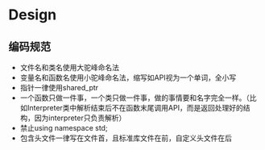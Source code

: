 # Design

## 编码规范

- 文件名和类名使用大驼峰命名法
- 变量名和函数名使用小驼峰命名法，缩写如API视为一个单词，全小写
- 指针一律使用shared_ptr
- 一个函数只做一件事，一个类只做一件事，做的事情要和名字完全一样。（比如Interpreter类中解析结束后不在函数末尾调用API，而是返回处理好的结构，因为interpreter只负责解析）
- 禁止using namespace std;
- 包含头文件一律写在文件首，且标准库文件在前，自定义头文件在后